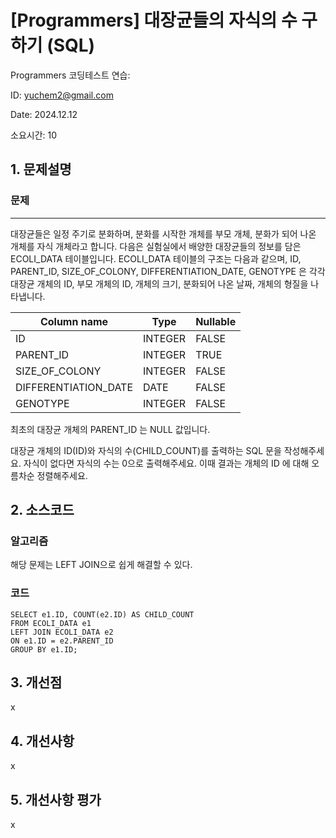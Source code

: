 # [Programmers] 대장균들의 자식의 수 구하기 (SQL)
Programmers 코딩테스트 연습: 

ID: yuchem2@gmail.com

Date: 2024.12.12

소요시간: 10

## 1. 문제설명

### 문제
---
대장균들은 일정 주기로 분화하며, 분화를 시작한 개체를 부모 개체, 분화가 되어 나온 개체를 자식 개체라고 합니다.
다음은 실험실에서 배양한 대장균들의 정보를 담은 ECOLI_DATA 테이블입니다. ECOLI_DATA 테이블의 구조는 다음과 같으며, ID, PARENT_ID, SIZE_OF_COLONY, DIFFERENTIATION_DATE, GENOTYPE 은 각각 대장균 개체의 ID, 부모 개체의 ID, 개체의 크기, 분화되어 나온 날짜, 개체의 형질을 나타냅니다.

| Column name          | Type    | Nullable  |
|----------------------|---------|-----------|
| ID                   | INTEGER | FALSE     |
| PARENT_ID            | INTEGER | TRUE      |
| SIZE_OF_COLONY       | INTEGER | FALSE     |
| DIFFERENTIATION_DATE | DATE    | FALSE     |
| GENOTYPE             | INTEGER | FALSE     |

최초의 대장균 개체의 PARENT_ID 는 NULL 값입니다.

대장균 개체의 ID(ID)와 자식의 수(CHILD_COUNT)를 출력하는 SQL 문을 작성해주세요. 자식이 없다면 자식의 수는 0으로 출력해주세요. 이때 결과는 개체의 ID 에 대해 오름차순 정렬해주세요.

## 2. 소스코드

### 알고리즘
해당 문제는 LEFT JOIN으로 쉽게 해결할 수 있다. 

### 코드
```mysql
SELECT e1.ID, COUNT(e2.ID) AS CHILD_COUNT
FROM ECOLI_DATA e1
LEFT JOIN ECOLI_DATA e2
ON e1.ID = e2.PARENT_ID
GROUP BY e1.ID;
```
## 3. 개선점
x
## 4. 개선사항
x
## 5. 개선사항 평가
x

